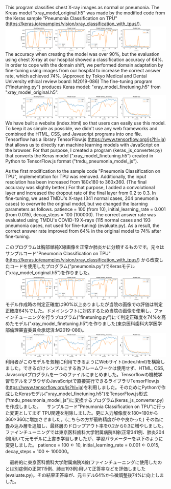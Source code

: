  This program classifies chest X-ray images as normal or pneumonia. The Kreas model "xray_model_original.h5" was made by the modified code from the Keras sample "Pneumonia Classification on TPU" (https://keras.io/examples/vision/xray_classification_with_tpus/).
![Test Image 1](images/Originalearning.png)
 The accuracy when creating the model was over 90%, but the evaluation using chest X-ray at our hospital showed a classification accuracy of 64%. In order to cope with the domain shift, we performed domain adaptation by fine-tuning using images from our hospital to increase the correct answer rate, which achieved 74%. (Approved by Tokyo Medical and Dental University ethical review board: M2019-086) The fine-tuning program ("finetuning.py") produces Keras model: "xray_model_finetuning.h5" from "xray_model_original.h5".
![Test Image 2](images/Finetuninglearning.png)
We have built a website (index.html) so that users can easily use this model. To keep it as simple as possible, we didn't use any web frameworks and combined the HTML, CSS, and Javascript programs into one file. Tensorflow has a library TensorFlow.js (https://www.tensorflow.org/js?hl=ja) that allows us to directly run machine learning models with JavaScript on the browser. For that purpose, I created a program (keras_js_converter.py) that converts the Keras model ("xray_model_finetuning.h5") created in Python to TensorFlow.js format ("tmdu_pneumonia_model_js").

 As the first modification to the sample code "Pneumonia Classification on TPU", implementation for TPU was removed. Additionally, the input resolution has been increased from 180x180 to 360x360. (The final accuracy was slightly better.) For that purpose, I added a convolutional layer and increased the dropout rate of the final layer from 0.2 to 0.3.  In fine-tuning, we used TMDU's X-rays (341 normal cases, 204 pneumonia cases) to overwrite the original model, but we changed the learning parameters as follows.
patience = 100 (from 10), initial_learning_rate = 0.001 (from 0.015), decay_steps = 100 (100000).
 The correct answer rate was evaluated using TMDU's COVID-19 X-rays (115 normal cases and 193 pneumonia cases, not used for fine-tuning)  (evaluate.py). As a result, the correct answer rate improved from 64% in the original model to 74% after fine-tuning.

このプログラムは胸部単純X線画像を正常か肺炎かに分類するものです。元々はサンプルコード"Pneumonia Classification on TPU" (https://keras.io/examples/vision/xray_classification_with_tpus/) から改変したコードを使用したプログラム("pneumonia.py")でKerasモデル("xray_model_original.h5")を作りました。
![Test Image 1](images/Originalearning.png) 
　モデル作成時の判定正確度は90%以上ありましたが当院の画像での評価は判定正確度64%でした。ドメインシフトに対応するため当院の画像を使用し、ファインチューニングを行うプログラム("finetuning.py")にて判定正確度を74%を高めたモデル("xray_model_finetuning.h5")を作りました(東京医科歯科大学医学部倫理審査委員会承認済:M2019-086)。
![Test Image 2](images/Finetuninglearning.png) 
　利用者がこのモデルを気軽に利用できるようにWebサイト(index.html)を構築しました。できるだけシンプルにする為フレームワークは使用せず、HTML, CSS, Javascriptプログラムを一つのファイルにまとめました。Tensorflowの機械学習モデルをブラウザのJavaScriptで直接実行できるライブラリTensorFlow.js (https://www.tensorflow.org/js?hl=ja)を利用しました。そのためにPythonで作成したKerasモデル("xray_model_finetuning.h5")をTensorFlow.js形式("tmdu_pneumonia_model_js")に変換するプログラム(keras_js_converter.py)を作成しました。
　サンプルコード"Pneumonia Classification on TPU"に行った変更としてまず  TPU関連を削除しました。更に入力解像度を180×180から360×360に増加させました。(こちらの方が最終精度がやや良かった) その為に畳み込み層を追加し、最終層のドロップアウト率を0.2から0.3に増やしました。ファインチューニングでは東京医科歯科大学附属病院X線(正常341例、肺炎204例)用いて元モデルに上書き学習しましたが、学習パラメーターを以下のように変更しました。
patience = 100 ← 10, initial_learning_rate = 0.001 ← 0.015, decay_steps = 100 ← 100000。
 
　最終的に東京医科歯科大学附属病院X線(ファインチューニングに使用したのとは別症例の正常115例、肺炎193例)用いて正答率などを評価しました(evaluate.py)。その結果正答率が、元モデル64%から微調整後74%に向上しました。
